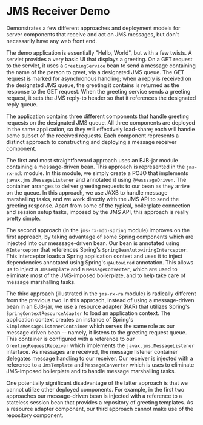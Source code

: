 JMS Receiver Demo
=================

Demonstrates a few different approaches and deployment models for server 
components that receive and act on JMS messages, but don't necessarily have 
any web front end.

The demo application is essentially "Hello, World", but with a few twists.
A servlet provides a very basic UI that displays a greeting.  On a GET
request to the servlet, it uses a ```GreetingService``` bean to send a 
message containing the name of the person to greet, via a designated 
JMS queue.  The GET request is marked for asynchronous handling; when a 
reply is received on the designated JMS queue, the greeting it contains 
is returned as the response to the GET request.  When the greeting service
sends a greeting request, it sets the JMS reply-to header so that it
references the designated reply queue.

The application contains three different components that handle greeting
requests on the designated JMS queue.  All three components are deployed
in the same application, so they will effectively load-share; each will
handle some subset of the received requests.  Each component represents
a distinct approach to constructing and deploying a message receiver
component.

The first and most straightforward approach uses an EJB-jar module 
containing a message-driven bean.  This approach is represented in the 
```jms-rx-mdb``` module.  In this module, we simply create a POJO that 
implements ```javax.jms.MessageListener``` and annotated it using 
```@MesssageDriven```.  The container arranges to deliver greeting requests
to our bean as they arrive on the queue.  In this approach, we use JAXB to 
handle message marshalling tasks, and we work directly with the JMS API to 
send the greeting response.  Apart from some of the typical, boilerplate
connection and session setup tasks, imposed by the JMS API, this approach
is really pretty simple.

The second approach (in the ```jms-rx-mdb-spring``` module) improves on 
the first approach, by taking advantage of some Spring components which 
are injected into our messsage-driven bean.  Our bean is annotated using
```@Interceptor``` that references Spring's ```SpringBeanAutowiringInterceptor```.
This interceptor loads a Spring application context and uses it to 
inject dependencies annotated using Spring's ```@Autowired``` annotation.
This allows us to inject a ```JmsTemplate``` and a ```MessageConverter```,
which are used to eliminate most of the JMS-imposed boilerplate, and to
help take care of message marshalling tasks.

The third approach (illustrated in the ```jms-rx-ra``` module) is radically 
different from the previous two.  In this approach, instead of using a
message-driven bean in an EJB-jar, we use a resource adapter (RAR) that
utilizes Spring's ```SpringContextResourceAdapter``` to load an
application context.  The application context creates an instance of
Spring's ```SimpleMessageListenerContainer``` which serves the same role
as our message driven bean -- namely, it listens to the greeting request
queue.  This container is configured with a reference to our 
```GreetingRequestReceiver``` which implements the 
```javax.jms.MessageListener``` interface. As messages are received, 
the message listener container delegates message handling to our receiver.
Our receiver is injected with a reference to a ```JmsTemplate``` and 
```MessageConverter``` which is uses to eliminate JMS-imposed boilerplate
and to handle message marshalling tasks.

One potentially significant disadvantage of the latter approach is that
we cannot utilize other deployed components.  For example, in the first
two approaches our message-driven bean is injected with a reference to 
a stateless session bean that provides a repository of greeting templates.
As a resource adapter component, our third approach cannot make use of
the repository component.





